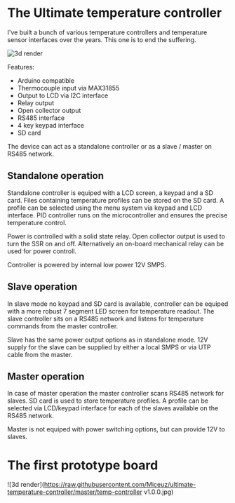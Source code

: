 # The Ultimate temperature controller
I've built a bunch of various temperature controllers and temperature sensor interfaces over the years. This one is to end the suffering. 

![3d render](https://raw.githubusercontent.com/Miceuz/ultimate-temperature-controller/master/ultimate-temp-controller.png)

Features:
 * Arduino compatible
 * Thermocouple input via MAX31855
 * Output to LCD via I2C interface
 * Relay output
 * Open collector output
 * RS485 interface 
 * 4 key keypad interface
 * SD card

The device can act as a standalone controller or as a slave / master on RS485 network. 

## Standalone operation

Standalone controller is equiped with a LCD screen, a keypad and a SD card. Files containing temperature profiles can be stored on the SD card. A profile can be selected using the menu system via keypad and LCD interface. PID controller runs on the microcontroller and ensures the precise temperature control.

Power is controlled with a solid state relay. Open collector output is used to turn the SSR on and off. Alternatively an on-board mechanical relay can be used for power controll. 

Controller is powered by internal low power 12V SMPS.

## Slave operation

In slave mode no keypad and SD card is available, controller can be equiped with a more robust 7 segment LED screen for temperature readout. The slave controller sits on a RS485 network and listens for temperature commands from the master controller.

Slave has the same power output options as in standalone mode. 12V supply for the slave can be supplied by either a local SMPS or via UTP cable from the master. 

## Master operation

In case of master operation the master controller scans RS485 network for slaves. SD card is used to store temperature profiles. A profile can be selected via LCD/keypad interface for each of the slaves available on the RS485 network.

Master is not equiped with power switching options, but can provide 12V to slaves.

# The first prototype board

![3d render](https://raw.githubusercontent.com/Miceuz/ultimate-temperature-controller/master/temp-controller v1.0.0.jpg)

